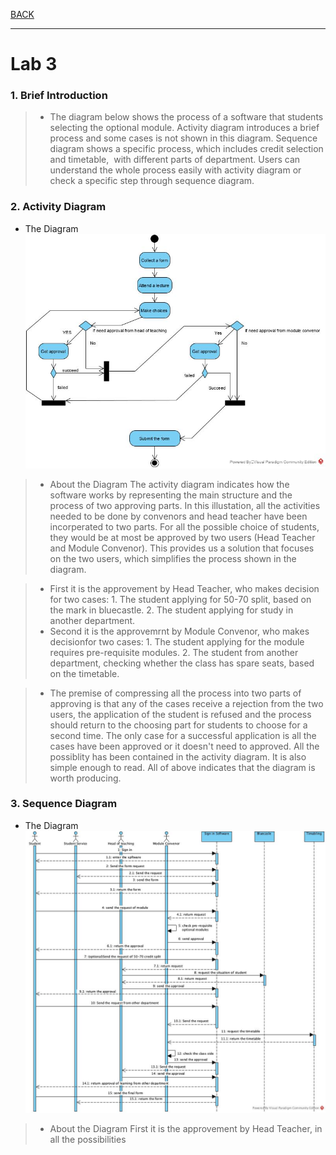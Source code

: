 [BACK](../README.md)
***
# Lab 3
### 1. Brief Introduction
> - The diagram below shows the process of a software that students selecting the optional module. 
	Activity diagram introduces a brief process and some cases is not shown in this diagram. 
	Sequence diagram shows a specific process, which includes credit selection and timetable,  with different parts of department. 
	Users can understand the whole process easily with activity diagram or check a specific step through sequence diagram.

### 2. Activity Diagram
- The Diagram
		![Activity](/images/lab3/ac.jpg)
> - About the Diagram
		The activity diagram indicates how the software works by representing the main structure and the process of two approving parts.
		In this illustation, all the activities needed to be done by convenors and head teacher have been incorperated to two parts.
		For all the possible choice of students, they would be at most be approved by two users (Head Teacher and Module Convenor).
		This provides us a solution that focuses on the two users, which simplifies the process shown in the diagram.

> - First it is the approvement by Head Teacher, who makes decision for two cases:
			1. The student applying for 50-70 split, based on the mark in bluecastle.
			2. The student applying for study in another department.
> - Second it is the approvemrnt by Module Convenor, who makes decisionfor two cases:
			1. The student applying for the module requires pre-requisite modules.
			2. The student from another department, checking whether the class has spare seats, based on the timetable.
   
> - The premise of compressing all the process into two parts of approving is that any of the cases receive a rejection from the two users,
		the application of the student is refused and the process should return to the choosing part for students to choose for a second time. 
		The only case for a successful application is all the cases have been approved or it doesn't need to approved.
		All the possiblity has been contained in the activity diagram. It is also simple enough to read. 
		All of above indicates that the diagram is worth producing.

### 3. Sequence Diagram
- The Diagram
        ![Sequence](/images/lab3/sd.jpg)
> - About the Diagram
    	First it is the approvement by Head Teacher, in all the possibilities 

